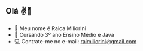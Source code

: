 ## Olá ✌️🙂


- 🐼 Meu nome é Raica Miliorini
- 📖 Cursando 3º ano Ensino Médio e Java
- 💻 Contrate-me no e-mail: raimiliorini@gmail.com

